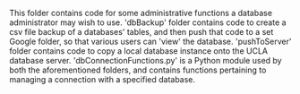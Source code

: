 This folder contains code for some administrative functions a database 
administrator may wish to use. 'dbBackup' folder contains code to create
a csv file backup of a databases' tables, and then push that code to a set
Google folder, so that various users can 'view' the database. 'pushToServer'
folder contains code to copy a local database instance onto the UCLA database
server. 'dbConnectionFunctions.py' is a Python module used by both the aforementioned
folders, and contains functions pertaining to managing a connection with a 
specified database.
